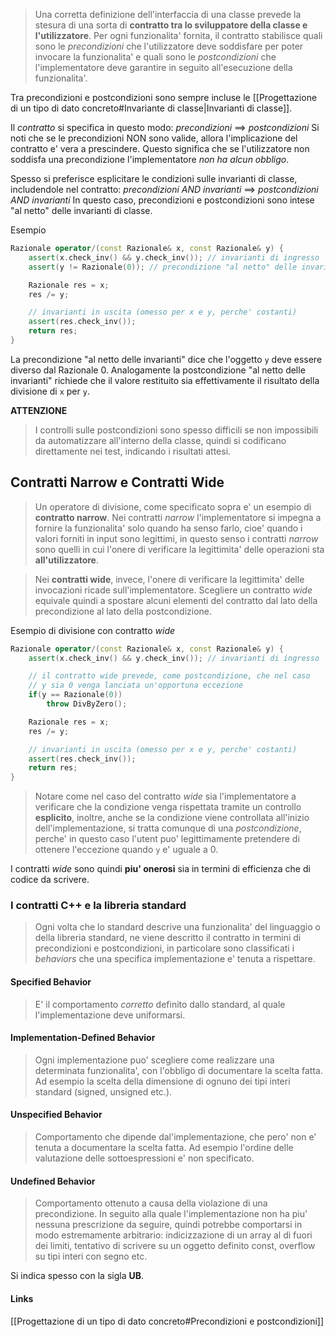 >Una corretta definizione dell'interfaccia di una classe prevede la stesura di una sorta di **contratto tra lo sviluppatore della classe e l'utilizzatore**. Per ogni funzionalita' fornita, il contratto stabilisce quali sono le *precondizioni* che l'utilizzatore deve soddisfare per poter invocare la funzionalita' e quali sono le *postcondizioni* che l'implementatore deve garantire in seguito all'esecuzione della funzionalita'.

Tra precondizioni e postcondizioni sono sempre incluse le [[Progettazione di un tipo di dato concreto#Invariante di classe|Invarianti di classe]].

Il *contratto* si specifica in questo modo:
						*precondizioni* ==> *postcondizioni*
Si noti che se le precondizioni NON sono valide, allora l'implicazione del contratto e' vera a prescindere.
Questo significa che se l'utilizzatore non soddisfa una precondizione l'implementatore *non ha alcun obbligo*.

Spesso si preferisce esplicitare le condizioni sulle invarianti di classe, includendole nel contratto:
						*precondizioni AND invarianti* ==> *postcondizioni AND invarianti*
In questo caso, precondizioni e postcondizioni sono intese "al netto" delle invarianti di classe.

Esempio
```cpp
Razionale operator/(const Razionale& x, const Razionale& y) {
	assert(x.check_inv() && y.check_inv()); // invarianti di ingresso
	assert(y != Razionale(0)); // precondizione "al netto" delle invarianti

	Razionale res = x;
	res /= y;

	// invarianti in uscita (omesso per x e y, perche' costanti)
	assert(res.check_inv());
	return res;
}
```

La precondizione "al netto delle invarianti" dice che l'oggetto `y` deve essere diverso dal Razionale 0.
Analogamente la postcondizione "al netto delle invarianti" richiede che il valore restituito sia effettivamente il risultato della divisione di `x` per `y`.

**ATTENZIONE**
>I controlli sulle postcondizioni sono spesso difficili se non impossibili da automatizzare all'interno della classe, quindi si codificano direttamente nei test, indicando i risultati attesi.

## Contratti Narrow e Contratti Wide
>Un operatore di divisione, come specificato sopra e' un esempio di **contratto narrow**. Nei contratti *narrow* l'implementatore si impegna a fornire la funzionalita' solo quando ha senso farlo, cioe' quando i valori forniti in input sono legittimi, in questo senso i contratti *narrow* sono quelli in cui l'onere di verificare la legittimita' delle operazioni sta **all'utilizzatore**.

>Nei **contratti wide**, invece, l'onere di verificare la legittimita' delle invocazioni ricade sull'implementatore. Scegliere un contratto *wide* equivale quindi a spostare alcuni elementi del contratto dal lato della precondizione al lato della postcondizione.

Esempio di divisione con contratto *wide*
```cpp
Razionale operator/(const Razionale& x, const Razionale& y) {
	assert(x.check_inv() && y.check_inv()); // invarianti di ingresso

	// il contratto wide prevede, come postcondizione, che nel caso 
	// y sia 0 venga lanciata un'opportuna eccezione
	if(y == Razionale(0))
		throw DivByZero();

	Razionale res = x;
	res /= y;

	// invarianti in uscita (omesso per x e y, perche' costanti)
	assert(res.check_inv());
	return res;
}
```

>Notare come nel caso del contratto *wide* sia l'implementatore a verificare che la condizione venga rispettata tramite un controllo **esplicito**, inoltre, anche se la condizione viene controllata all'inizio dell'implementazione, si tratta comunque di una *postcondizione*, perche' in questo caso l'utent puo' legittimamente pretendere di ottenere l'eccezione quando `y` e' uguale a 0.

I contratti *wide* sono quindi **piu' onerosi** sia in termini di efficienza che di codice da scrivere.

### I contratti C++ e la libreria standard
>Ogni volta che lo standard descrive una funzionalita' del linguaggio o della libreria standard, ne viene descritto il contratto in termini di precondizioni e postcondizioni, in particolare sono classificati i *behaviors* che una specifica implementazione e' tenuta a rispettare.

#### Specified Behavior
>E' il comportamento *corretto* definito dallo standard, al quale l'implementazione deve uniformarsi.

#### Implementation-Defined Behavior
>Ogni implementazione puo' scegliere come realizzare una determinata funzionalita', con l'obbligo di documentare la scelta fatta. Ad esempio la scelta della dimensione di ognuno dei tipi interi standard (signed, unsigned etc.).
#### Unspecified Behavior
>Comportamento che dipende dal'implementazione, che pero' non e' tenuta a documentare la scelta fatta. Ad esempio l'ordine delle valutazione delle sottoespressioni e' non specificato.

#### Undefined Behavior
>Comportamento ottenuto a causa della violazione di una precondizione. In seguito alla quale l'implementazione non ha piu' nessuna prescrizione da seguire, quindi potrebbe comportarsi in modo estremamente arbitrario: indicizzazione di un array al di fuori dei limiti, tentativo di scrivere su un oggetto definito const, overflow su tipi interi con segno etc.

Si indica spesso con la sigla **UB**.

#### Links
[[Progettazione di un tipo di dato concreto#Precondizioni e postcondizioni]]